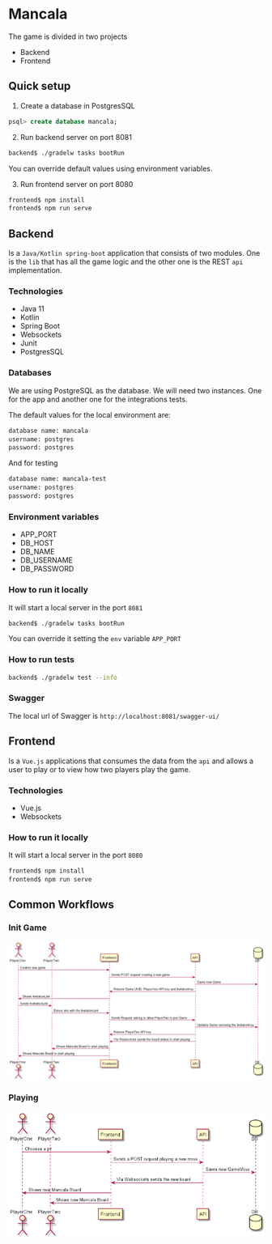 # Mancala

The game is divided in two projects

- Backend
- Frontend

## Quick setup

1) Create a database in PostgresSQL

```sql
psql> create database mancala;
```

2) Run backend server on port 8081

```sh
backend$ ./gradelw tasks bootRun
```

You can override default values using environment variables.

3) Run frontend server on port 8080

```sh
frontend$ npm install
frontend$ npm run serve
```

## Backend

Is a `Java/Kotlin spring-boot`  application that consists of two modules. One is the `lib` that has all the game logic and the other one is the REST `api` implementation.

### Technologies

- Java 11
- Kotlin
- Spring Boot
- Websockets
- Junit
- PostgresSQL

### Databases

We are using PostgreSQL as the database. We will need two instances. One for the app and another one for the integrations tests.

The default values for the local environment are:

```sh
database name: mancala
username: postgres
password: postgres
```

And for testing

```sh
database name: mancala-test
username: postgres
password: postgres
```

### Environment variables

- APP_PORT
- DB_HOST
- DB_NAME
- DB_USERNAME
- DB_PASSWORD

### How to run it locally

It will start a local server in the port `8081`

```sh
backend$ ./gradelw tasks bootRun
```

You can override it setting the `env` variable `APP_PORT`

### How to run tests

```sh
backend$ ./gradelw test --info
```

### Swagger

The local url of Swagger is `http://localhost:8081/swagger-ui/`

## Frontend

Is a `Vue.js` applications that consumes the data from the `api` and allows a user to play or to view how two players play the game.

### Technologies

- Vue.js
- Websockets

### How to run it locally

It will start a local server in the port `8080`

```sh
frontend$ npm install
frontend$ npm run serve
```

## Common Workflows

### Init Game

![Init Game Workflow](./uml/initGame.png)

### Playing

![Playing](./uml/playing.png)
